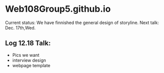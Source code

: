 # Web108Group5.github.io
Current status: We have finnished the general design of storyline.
Next talk: Dec. 17th,Wed.
## Log 12.18 Talk:

- Pics we want
- interview design
- webpage template
